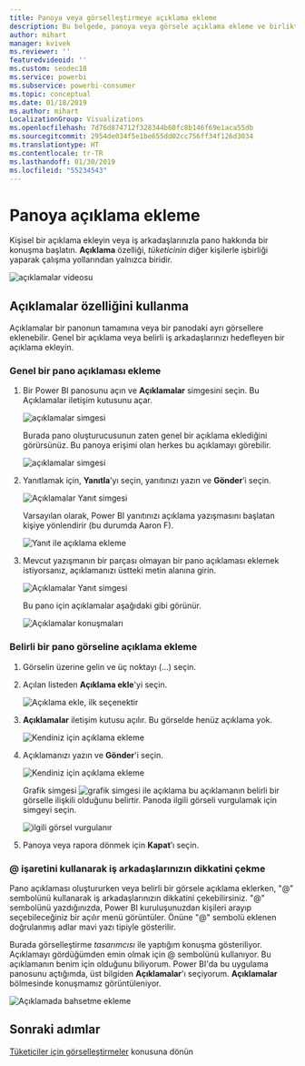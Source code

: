 ```yaml
---
title: Panoya veya görselleştirmeye açıklama ekleme
description: Bu belgede, panoya veya görsele açıklama ekleme ve birlikte çalıştığınız kişilerle konuşmak için açıklamaları kullanma işlemleri gösterilir.
author: mihart
manager: kvivek
ms.reviewer: ''
featuredvideoid: ''
ms.custom: seodec18
ms.service: powerbi
ms.subservice: powerbi-consumer
ms.topic: conceptual
ms.date: 01/18/2019
ms.author: mihart
LocalizationGroup: Visualizations
ms.openlocfilehash: 7d76d874712f328344b60fc8b146f69e1aca55db
ms.sourcegitcommit: 2954de034f5e1be655dd02cc756ff34f126d3034
ms.translationtype: HT
ms.contentlocale: tr-TR
ms.lasthandoff: 01/30/2019
ms.locfileid: "55234543"
---
```

# <a name="add-comments-to-a-dashboard"></a>Panoya açıklama ekleme
Kişisel bir açıklama ekleyin veya iş arkadaşlarınızla pano hakkında bir konuşma başlatın. **Açıklama** özelliği, *tüketicinin* diğer kişilerle işbirliği yaparak çalışma yollarından yalnızca biridir. 

![açıklamalar videosu](media/end-user-comment/comment.gif)

## <a name="how-to-use-the-comments-feature"></a>Açıklamalar özelliğini kullanma
Açıklamalar bir panonun tamamına veya bir panodaki ayrı görsellere eklenebilir. Genel bir açıklama veya belirli iş arkadaşlarınızı hedefleyen bir açıklama ekleyin.  

### <a name="add-a-general-dashboard-comment"></a>Genel bir pano açıklaması ekleme
1. Bir Power BI panosunu açın ve **Açıklamalar** simgesini seçin. Bu Açıklamalar iletişim kutusunu açar.

    ![açıklamalar simgesi](media/end-user-comment/power-bi-comment-icon.png)

    Burada pano oluşturucusunun zaten genel bir açıklama eklediğini görürsünüz.  Bu panoya erişimi olan herkes bu açıklamayı görebilir.

    ![açıklamalar simgesi](media/end-user-comment/power-bi-dash-comment.png)

2. Yanıtlamak için, **Yanıtla**’yı seçin, yanıtınızı yazın ve **Gönder**’i seçin.  

    ![Açıklamalar Yanıt simgesi](media/end-user-comment/power-bi-comment-reply.png)

    Varsayılan olarak, Power BI yanıtınızı açıklama yazışmasını başlatan kişiye yönlendirir (bu durumda Aaron F). 

    ![Yanıt ile açıklama ekleme](media/end-user-comment/power-bi-response.png)

 3. Mevcut yazışmanın bir parçası olmayan bir pano açıklaması eklemek istiyorsanız, açıklamanızı üstteki metin alanına girin.

    ![Açıklamalar Yanıt simgesi](media/end-user-comment/power-bi-new-comment.png)

    Bu pano için açıklamalar aşağıdaki gibi görünür.

    ![Açıklamalar konuşmaları](media/end-user-comment/power-bi-comment-conversation.png)

### <a name="add-a-comment-to-a-specific-dashboard-visual"></a>Belirli bir pano görseline açıklama ekleme
1. Görselin üzerine gelin ve üç noktayı (...) seçin.    
2. Açılan listeden **Açıklama ekle**'yi seçin.

    ![Açıklama ekle, ilk seçenektir](media/end-user-comment/power-bi-comment.png)  

3.  **Açıklamalar** iletişim kutusu açılır. Bu görselde henüz açıklama yok. 

    ![Kendiniz için açıklama ekleme](media/end-user-comment/power-bi-comment-visual.png)  

4. Açıklamanızı yazın ve **Gönder**'i seçin.

    ![Kendiniz için açıklama ekleme](media/end-user-comment/power-bi-comment-spike.png)  

    Grafik simgesi ![grafik simgesi ile açıklama](media/end-user-comment/power-bi-comment-chart-icon.png) bu açıklamanın belirli bir görselle ilişkili olduğunu belirtir. Panoda ilgili görseli vurgulamak için simgeyi seçin.

    ![ilgili görsel vurgulanır](media/end-user-comment/power-bi-comment-highlight.png)

5. Panoya veya rapora dönmek için **Kapat**’ı seçin.

### <a name="get-your-colleagues-attention-by-using-the--sign"></a>@ işaretini kullanarak iş arkadaşlarınızın dikkatini çekme
Pano açıklaması oluştururken veya belirli bir görsele açıklama eklerken, "\@" sembolünü kullanarak iş arkadaşlarınızın dikkatini çekebilirsiniz.  "\@" sembolünü yazdığınızda, Power BI kuruluşunuzdan kişileri arayıp seçebileceğiniz bir açılır menü görüntüler. Önüne "\@" sembolü eklenen doğrulanmış adlar mavi yazı tipiyle gösterilir. 

Burada görselleştirme *tasarımcısı* ile yaptığım konuşma gösteriliyor. Açıklamayı gördüğümden emin olmak için @ sembolünü kullanıyor. Bu açıklamanın benim için olduğunu biliyorum. Power BI'da bu uygulama panosunu açtığımda, üst bilgiden **Açıklamalar**'ı seçiyorum. **Açıklamalar** bölmesinde konuşmamız görüntüleniyor.

![Açıklamada bahsetme ekleme](media/end-user-comment/power-bi-comment-convo.png)  



## <a name="next-steps"></a>Sonraki adımlar
[Tüketiciler için görselleştirmeler](end-user-visualizations.md)   konusuna dönün  
<!--[Select a visualization to open a report](end-user-open-report.md)-->
